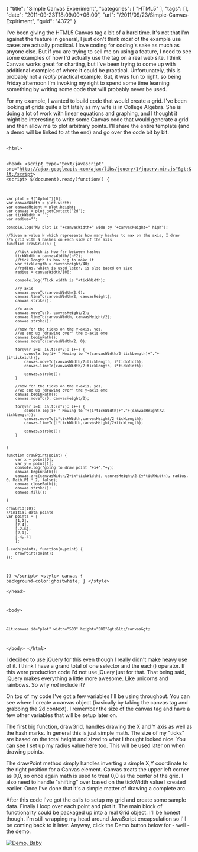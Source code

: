 {
	"title": "Simple Canvas Experiment",
	"categories": [
		"HTML5"
	],
	"tags": [],
	"date": "2011-09-23T18:09:00+06:00",
	"url": "/2011/09/23/Simple-Canvas-Expiriment",
	"guid": "4372"
}

I've been giving the HTML5 Canvas tag a bit of a hard time. It's not that I'm against the feature in general, I just don't think <i>most</i> of the example use cases are actually practical. I love coding for coding's sake as much as anyone else. But if you are trying to sell me on using a feature, I need to see some examples of how I'd actually use the tag on a real web site. I think Canvas works great for charting, but I've been trying to come up with additional examples of where it could be practical. Unfortunately, this is probably not a <i>really</i> practical example. But, it was fun to right, so being Friday afternoon I'm invoking my right to spend some time learning something by writing some code that will probably never be used.

<p/>
<!--more-->
For my example, I wanted to build code that would create a grid. I've been looking at grids quite a bit lately as my wife is in College Algebra. She is doing a lot of work with linear equations and graphing, and I thought it might be interesting to write some Canvas code that would generate a grid and then allow me to plot arbitrary points. I'll share the entire template (and a demo will be linked to at the end) and go over the code bit by bit.

<p/>

<code>
&lt;html&gt;
	
&lt;head&gt;
&lt;script type="text/javascript" src="http://ajax.googleapis.com/ajax/libs/jquery/1/jquery.min.js"&gt;&lt;/script&gt;
&lt;script&gt;
$(document).ready(function() {

	var plot = $("#plot")[0];
	var canvasWidth = plot.width;
	var canvasHeight = plot.height;
	var canvas = plot.getContext("2d");
	var tickWidth = "";
	var radius="";
	
	console.log("My plot is "+canvasWidth+" wide by "+canvasHeight+" high");
	
	//Given a value N which represents how many hashes to max on the axis, I draw
	//a grid with N hashes on each side of the axis
	function drawGrid(n) {

		//tick width is how far between hashes
		tickWidth = canvasWidth/(n*2);
		//tick length is how big to make it
		var tickLength = canvasHeight/40;
		//radius, which is used later, is also based on size
		radius = canvasWidth/100;
		
		console.log("Tick width is "+tickWidth);

		//y axis
		canvas.moveTo(canvasWidth/2,0);
		canvas.lineTo(canvasWidth/2, canvasHeight);		
		canvas.stroke();

		//x axis
		canvas.moveTo(0, canvasHeight/2);
		canvas.lineTo(canvasWidth, canvasHeight/2);
		canvas.stroke();
		
		//now for the ticks on the y-axis, yes, 
		//we end up 'drawing over' the x-axis one
		canvas.beginPath();
		canvas.moveTo(canvasWidth/2, 0);
		
		for(var i=1; i&lt;(n*2); i++) {
			console.log(i+ " Moving to "+(canvasWidth/2-tickLength)+","+(i*tickWidth));
			canvas.moveTo(canvasWidth/2-tickLength, i*tickWidth);
			canvas.lineTo(canvasWidth/2+tickLength, i*tickWidth);

			canvas.stroke();
		} 

		//now for the ticks on the x-axis, yes, 
		//we end up 'drawing over' the y-axis one
		canvas.beginPath();
		canvas.moveTo(0, canvasHeight/2);
		
		for(var i=1; i&lt;(n*2); i++) {
			console.log(i+ " Moving to "+(i*tickWidth)+","+(canvasHeight/2-tickLength));
			canvas.moveTo(i*tickWidth,canvasHeight/2-tickLength);
			canvas.lineTo(i*tickWidth,canvasHeight/2+tickLength);

			canvas.stroke();
		} 
		
			
	}
	
	function drawPoint(point) {
		var x = point[0];
		var y = point[1]; 
		console.log("going to draw point "+x+","+y);
		canvas.beginPath();
		canvas.arc(canvasWidth/2+(x*tickWidth), canvasHeight/2-(y*tickWidth), radius, 0, Math.PI * 2, false);
		canvas.closePath();
		canvas.stroke();
		canvas.fill();
		
	}

	drawGrid(10);
	//initial data points
	var points = [
		[1,2],
		[2,4],
		[-2,6],
		[2,1],
		[-4,-4]
		];
		
	$.each(points, function(n,point) {
		drawPoint(point);
	});
})
&lt;/script&gt;
&lt;style&gt;
	canvas {
		background-color:ghostwhite;
	}
&lt;/style&gt;	
&lt;/head&gt;

&lt;body&gt;
	
	&lt;canvas id="plot" width="500" height="500"&gt;&lt;/canvas&gt;
	
&lt;/body&gt;
&lt;/html&gt;
</code>

<p>

I decided to use jQuery for this even though I really didn't make heavy use of it. I think I have a grand total of one selector and the each() operator. If this were production code I'd not use jQuery just for that. That being said, jQuery makes everything a little more awesome. Like unicorns and rainbows. So why <i>not</i> include it? 

<p>

On top of my code I've got a few variables I'll be using throughout. You can see where I create a canvas object (basically by taking the canvas tag and grabbing the 2d context). I remember the size of the canvas tag and have a few other variables that will be setup later on.

<p>

The first big function, drawGrid, handles drawing the X and Y axis as well as the hash marks. In general this is just simple math. The size of my "ticks" are based on the total height and sized to what I thought looked nice. You can see I set up my radius value here too. This will be used later on when drawing points. 

<p>

The drawPoint method simply handles inverting a simple X,Y coordinate to the right position for a Canvas element. Canvas treats the upper left corner as 0,0, so once again math is used to treat 0,0 as the center of the grid. I also need to handle "shifting" over based on the tickWidth value I created earlier. Once I've done that it's a simple matter of drawing a complete arc. 

<p>

After this code I've got the calls to setup my grid and create some sample data. Finally I loop over each point and plot it. The main block of functionality could be packaged up into a real Grid object. I'll be honest though. I'm still wrapping my head around JavaScript encapsulation so I'll be coming back to it later. Anyway, click the Demo button below for - well - the demo.

<p>

<a href="http://www.raymondcamden.com/demos/sep232011/canvas_test.cfm"><img src="http://static.raymondcamden.com/images/cfjedi/icon_128.png" title="Demo, Baby" border="0"></a>
